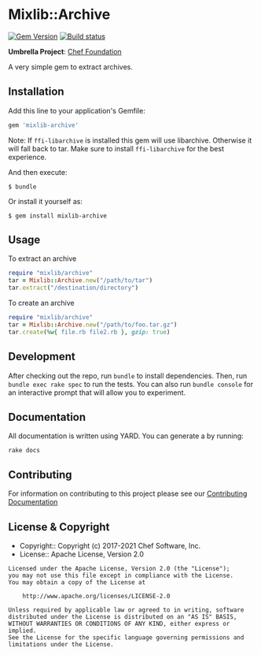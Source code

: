 # Mixlib::Archive

[![Gem Version](https://badge.fury.io/rb/mixlib-archive.svg)](https://badge.fury.io/rb/mixlib-archive)
[![Build status](https://badge.buildkite.com/96888f3b2f7a78af28fea0350cd3737011ab0f998627439e65.svg?branch=master)](https://buildkite.com/chef-oss/chef-mixlib-archive-master-verify)

**Umbrella Project**: [Chef Foundation](https://github.com/chef/chef-oss-practices/blob/master/projects/chef-foundation.md)

A very simple gem to extract archives.

## Installation

Add this line to your application's Gemfile:

```ruby
gem 'mixlib-archive'
```

Note: If `ffi-libarchive` is installed this gem will use libarchive. Otherwise it will fall back to tar. Make sure to install `ffi-libarchive` for the best experience.

And then execute:

```shell
$ bundle
```

Or install it yourself as:

```shell
$ gem install mixlib-archive
```

## Usage

To extract an archive

```ruby
require "mixlib/archive"
tar = Mixlib::Archive.new("/path/to/tar")
tar.extract("/destination/directory")
```

To create an archive

```ruby
require "mixlib/archive"
tar = Mixlib::Archive.new("/path/to/foo.tar.gz")
tar.create(%w{ file.rb file2.rb }, gzip: true)
```

## Development

After checking out the repo, run `bundle` to install dependencies. Then, run `bundle exec rake spec` to run the tests. You can also run `bundle console` for an interactive prompt that will allow you to experiment.

## Documentation

All documentation is written using YARD. You can generate a by running:

```
rake docs
```

## Contributing

For information on contributing to this project please see our [Contributing Documentation](https://github.com/chef/chef/blob/master/CONTRIBUTING.md)

## License & Copyright

- Copyright:: Copyright (c) 2017-2021 Chef Software, Inc.
- License:: Apache License, Version 2.0

```text
Licensed under the Apache License, Version 2.0 (the "License");
you may not use this file except in compliance with the License.
You may obtain a copy of the License at

    http://www.apache.org/licenses/LICENSE-2.0

Unless required by applicable law or agreed to in writing, software
distributed under the License is distributed on an "AS IS" BASIS,
WITHOUT WARRANTIES OR CONDITIONS OF ANY KIND, either express or implied.
See the License for the specific language governing permissions and
limitations under the License.
```
